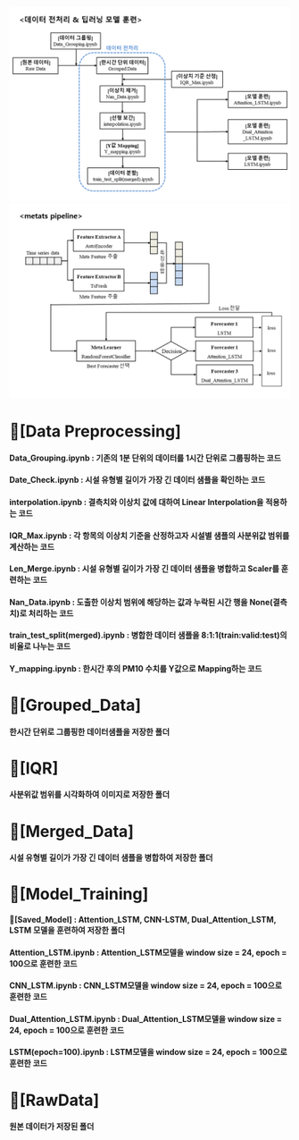 ![](./img1.png)
![](./img2.png)


# 📁[Data Preprocessing]
#### Data_Grouping.ipynb : 기존의 1분 단위의 데이터를 1시간 단위로 그룹핑하는 코드
#### Date_Check.ipynb : 시설 유형별 길이가 가장 긴 데이터 샘플을 확인하는 코드
#### interpolation.ipynb : 결측치와 이상치 값에 대하여 Linear Interpolation을 적용하는 코드
#### IQR_Max.ipynb : 각 항목의 이상치 기준을 산정하고자 시설별 샘플의 사분위값 범위를 계산하는 코드
#### Len_Merge.ipynb : 시설 유형별 길이가 가장 긴 데이터 샘플을 병합하고 Scaler를 훈련하는 코드
#### Nan_Data.ipynb : 도출한 이상치 범위에 해당하는 값과 누락된 시간 행을 None(결측치)로 처리하는 코드
#### train_test_split(merged).ipynb : 병합한 데이터 샘플을 8:1:1(train:valid:test)의 비율로 나누는 코드
#### Y_mapping.ipynb : 한시간 후의 PM10 수치를 Y값으로 Mapping하는 코드

# 📁[Grouped_Data]
#### 한시간 단위로 그룹핑한 데이터샘플을 저장한 폴더

# 📁[IQR]
#### 사분위값 범위를 시각화하여 이미지로 저장한 폴더

# 📁[Merged_Data]
#### 시설 유형별 길이가 가장 긴 데이터 샘플을 병합하여 저장한 폴더

# 📁[Model_Training]
#### 📁[Saved_Model] : Attention_LSTM, CNN-LSTM, Dual_Attention_LSTM, LSTM 모델을 훈련하여 저장한 폴더
#### Attention_LSTM.ipynb : Attention_LSTM모델을 window size = 24, epoch = 100으로 훈련한 코드
#### CNN_LSTM.ipynb : CNN_LSTM모델을 window size = 24, epoch = 100으로 훈련한 코드
#### Dual_Attention_LSTM.ipynb : Dual_Attention_LSTM모델을 window size = 24, epoch = 100으로 훈련한 코드
#### LSTM(epoch=100).ipynb : LSTM모델을 window size = 24, epoch = 100으로 훈련한 코드

# 📁[RawData]
#### 원본 데이터가 저장된 폴더 


